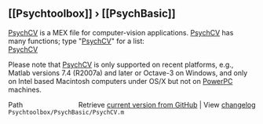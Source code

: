 ## [[Psychtoolbox]] &#8250; [[PsychBasic]]

[PsychCV](PsychCV) is a MEX file for computer-vision applications. [PsychCV](PsychCV) has  
many functions; type "[PsychCV](PsychCV)" for a list:  
    [PsychCV](PsychCV)  
  
Please note that [PsychCV](PsychCV) is only supported on recent platforms, e.g.,  
Matlab versions 7.4 (R2007a) and later or Octave-3 on Windows, and only  
on Intel based Macintosh computers under OS/X but not on [PowerPC](PowerPC)  
machines.  
  




<div class="code_header" style="text-align:right;">
  <span style="float:left;">Path&nbsp;&nbsp;</span> <span class="counter">Retrieve <a href=
  "https://raw.github.com/Psychtoolbox-3/Psychtoolbox-3/beta/Psychtoolbox/PsychBasic/PsychCV.m">current version from GitHub</a> | View <a href=
  "https://github.com/Psychtoolbox-3/Psychtoolbox-3/commits/beta/Psychtoolbox/PsychBasic/PsychCV.m">changelog</a></span>
</div>
<div class="code">
  <code>Psychtoolbox/PsychBasic/PsychCV.m</code>
</div>

